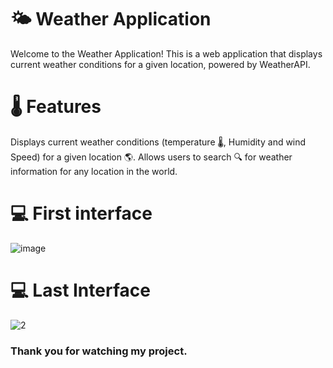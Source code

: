 # 🌤️ Weather Application

Welcome to the Weather Application! This is a  web application that displays current weather conditions for a given location, powered by WeatherAPI.

# 🌡️ Features

Displays current weather conditions (temperature 🌡️, Humidity and wind Speed) for a given location 🌎.
Allows users to search 🔍 for weather information for any location in the world.

# 💻 First interface
![image](https://github.com/VinodiNikeshaniKasthuri/weather-app01/assets/140379202/95051467-8889-4e49-9e50-7020b49d3bd8)


# 💻 Last Interface
![2](https://github.com/VinodiNikeshaniKasthuri/weather-app01/assets/140379202/fccd55d7-f4cd-42cd-9237-5591434c25f5)

### Thank you for watching my project.

